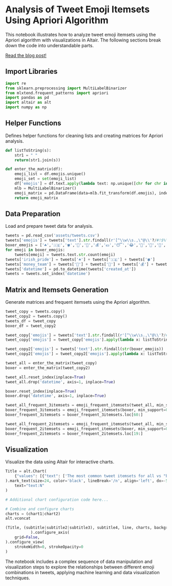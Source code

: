 
# Analysis of Tweet Emoji Itemsets Using Apriori Algorithm

This notebook illustrates how to analyze tweet emoji itemsets using the Apriori algorithm with visualizations in Altair. The following sections break down the code into understandable parts.

[Read the blog post!](https://easydatadoesit.org/the-apriori-algorithm-an-example-of-machine-learning-in-python/)

## Import Libraries
```python
import re
from sklearn.preprocessing import MultiLabelBinarizer
from mlxtend.frequent_patterns import apriori
import pandas as pd
import altair as alt
import numpy as np
```

## Helper Functions
Defines helper functions for cleaning lists and creating matrices for Apriori analysis.
```python
def listToString(s): 
    str1 = " "
    return(str1.join(s))

def enter_the_matrix(df): 
    emoji_list = df.emojis.unique()
    emoji_set = set(emoji_list)
    df['emojis'] = df.text.apply(lambda text: np.unique([chr for chr in text if chr in emoji_set]))
    mlb = MultiLabelBinarizer()
    emoji_matrix = pd.DataFrame(data=mlb.fit_transform(df.emojis), index=df.index, columns=mlb.classes_)
    return emoji_matrix
```

## Data Preparation
Load and prepare tweet data for analysis.
```python
tweets = pd.read_csv('assets/tweets.csv')
tweets['emojis'] = tweets['text'].str.findall(r'[^\\w\\s.,\"@\\'?/#!$%\\^&\\*;:{}=\\-_`~()\\U0001F1E6-\\U0001F1FF]').str.len()
boxer_emojis = ['☘️','🇮🇪','🍀','💸','🤑','💰','💵','😴','😂','🤣','🥊','👊','👏','🇮🇪','💪','🔥','😭','💰']
for emoji in boxer_emojis:
    tweets[emoji] = tweets.text.str.count(emoji)
tweets['irish_pride'] = tweets['☘️'] + tweets['🇮🇪'] + tweets['🍀']
tweets['money_team'] = tweets['💸'] + tweets['🤑'] + tweets['💰'] + tweets['💵']
tweets['datetime'] = pd.to_datetime(tweets['created_at'])
tweets = tweets.set_index('datetime')
```

## Matrix and Itemsets Generation
Generate matrices and frequent itemsets using the Apriori algorithm.
```python
tweet_copy = tweets.copy()
tweet_copy2 = tweets.copy()
tweets_df = tweet_copy
boxer_df = tweet_copy2

tweet_copy['emojis'] = tweets['text'].str.findall(r'[^\\w\\s.,\"@\\'?/#!$%\\^&\\*;:{}=\\-_`~()\\U0001F1E6-\\U0001F1FF]')
tweet_copy['emojis'] = tweet_copy['emojis'].apply(lambda x: listToString(x))

tweet_copy2['emojis'] = tweets['text'].str.findall(str(boxer_emojis))
tweet_copy2['emojis'] = tweet_copy2['emojis'].apply(lambda x: listToString(x))

tweet_all = enter_the_matrix(tweet_copy)
boxer = enter_the_matrix(tweet_copy2)

tweet_all.reset_index(inplace=True)
tweet_all.drop('datetime', axis=1, inplace=True)

boxer.reset_index(inplace=True)
boxer.drop('datetime', axis=1, inplace=True)

tweet_all_frequent_3itemsets = emoji_frequent_itemsets(tweet_all, min_support=0.0005, k=3)
boxer_frequent_3itemsets = emoji_frequent_itemsets(boxer, min_support=0.00001, k=3)
boxer_frequent_3itemsets = boxer_frequent_3itemsets.loc[60:]

tweet_all_frequent_2itemsets = emoji_frequent_itemsets(tweet_all, min_support=0.0025, k=2)
boxer_frequent_2itemsets = emoji_frequent_itemsets(boxer, min_support=0.0005, k=2)
boxer_frequent_2itemsets = boxer_frequent_2itemsets.loc[19:]
```

## Visualization
Visualize the data using Altair for interactive charts.
```python
Title = alt.Chart(
    {"values": [{"text": ['The most common tweet itemsets for all vs "boxer" emojis']}]}
).mark_text(size=24, color='black', lineBreak='/n', align='left', dx=-50, fontStyle='bold').encode(
    text="text:N"
)

# Additional chart configuration code here...

# Combine and configure charts
charts = (chart1|chart2)
alt.vconcat

(Title, (subtitle|subtitle2|subtitle3), subtitle4, line, charts, background = '#F0F0F0'
           ).configure_axis(
    grid=False,
).configure_view(
    strokeWidth=0, strokeOpacity=0
)
```

The notebook includes a complex sequence of data manipulation and visualization steps to explore the relationships between different emoji combinations in tweets, applying machine learning and data visualization techniques.
